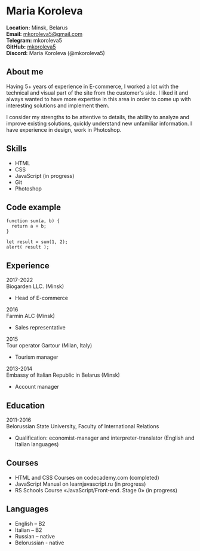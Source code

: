 # Maria Koroleva
**Location:** Minsk, Belarus  
**Email:** mkoroleva5@gmail.com  
**Telegram:** mkoroleva5  
**GitHub:** [mkoroleva5](https://github.com/mkoroleva5)  
**Discord:** Maria Koroleva (@mkoroleva5)
## About me
Having 5+ years of experience in E-commerce, I worked a lot with the technical and visual part of the site from the customer's side. I liked it and always wanted to have more expertise in this area in order to come up with interesting solutions and implement them.

I consider my strengths to be attentive to details, the ability to analyze and improve existing solutions, quickly understand new unfamiliar information. I have experience in design, work in Photoshop.
## Skills
* HTML
* CSS
* JavaScript (in progress)
* Git
* Photoshop

## Code example
```
function sum(a, b) {
  return a + b;
}

let result = sum(1, 2);
alert( result );
```
## Experience
2017-2022  
Biogarden LLC. (Minsk)
+ Head of E-commerce

2016  
Farmin ALC (Minsk)
+ Sales representative

2015  
Tour operator Gartour (Milan, Italy)
+ Tourism manager

2013-2014  
Embassy of Italian Republic in Belarus (Minsk)
+ Account manager

## Education
2011-2016  
Belorussian State University, Faculty of International Relations
+ Qualification: economist-manager and interpreter-translator (English and Italian languages)

## Courses
* HTML and CSS Courses on codecademy.com (completed)
* JavaScript Manual on learnjavascript.ru (in progress)
* RS Schools Course «JavaScript/Front-end. Stage 0» (in progress)

## Languages
* English – B2
* Italian – B2
* Russian – native
* Belorussian - native